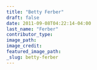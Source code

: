 ```yaml
---
title: "Betty Ferber"
draft: false
date: 2011-09-08T04:22:14-04:00
last_name: "Ferber"
contributor_type:
image_path:
image_credit:
featured_image_path:
_slug: betty-ferber
---
```

